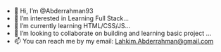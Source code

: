 - 👋 Hi, I’m @Abderrahman93
- 👀 I’m interested in Learning Full Stack...
- 🌱 I’m currently learning HTML/CSS/JS...
- 💞️ I’m looking to collaborate on building and learning basic project ...
- 📫 You can reach me by my email: Lahkim.Abderrahman@gmail.com

<!---
Abderrahman93/Abderrahman93 is a ✨ special ✨ repository because its `README.md` (this file) appears on your GitHub profile.
You can click the Preview link to take a look at your changes.
--->
